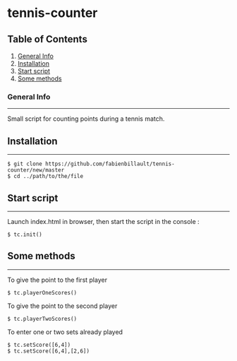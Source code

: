 # tennis-counter

## Table of Contents
1. [General Info](#general-info)
2. [Installation](#installation)
4. [Start script](#start-script)
4. [Some methods](#some-methods)
### General Info
***
Small script for counting points during a tennis match.
## Installation
***
```
$ git clone https://github.com/fabienbillault/tennis-counter/new/master
$ cd ../path/to/the/file
```
## Start script
***
Launch index.html in browser, then start the script in the console :
```
$ tc.init()
```
## Some methods
***
To give the point to the first player
```
$ tc.playerOneScores()
```
To give the point to the second player
```
$ tc.playerTwoScores()
```
To enter one or two sets already played
```
$ tc.setScore([6,4])
$ tc.setScore([6,4],[2,6])
```
